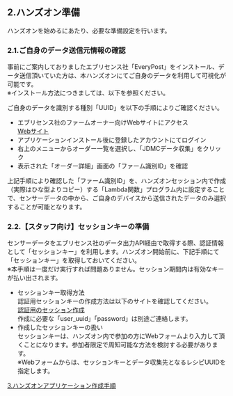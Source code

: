 ## 2.ハンズオン準備

ハンズオンを始めるにあたり、必要な準備設定を行います。

### 2.1.ご自身のデータ送信元情報の確認

事前にご案内しておりましたエブリセンス社「EveryPost」をインストール、データ送信頂いていた方は、本ハンズオンにてご自身のデータを利用して可視化が可能です。  
※インストール方法につきましては、以下を参照ください。

ご自身のデータを識別する種別「UUID」を以下の手順によりご確認ください。

* エブリセンス社のファームオーナー向けWebサイトにアクセス  
[Webサイト](https://service.every-sense.com/ja/farm_owners/entrance)
* アプリケーションインストール後に登録したアカウントにてログイン
* 右上のメニューからオーダー一覧を選択し、「JDMCデータ収集」をクリック
* 表示された「オーダー詳細」画面の「ファーム識別ID」を確認

上記手順により確認した「ファーム識別ID」を、ハンズオンセッション内で作成（実際はひな型よりコピー）する「Lambda関数」プログラム内に設定することで、センサーデータの中から、ご自身のデバイスから送信されたデータのみ選択することが可能となります。


### 2.2.【スタッフ向け】セッションキーの準備
センサーデータをエブリセンス社のデータ出力API経由で取得する際、認証情報として「セッションキー」を利用します。ハンズオン開始前に、下記手順にて「セッションキー」を取得しておいてください。  
※本手順は一度だけ実行すれば問題ありません。セッション期間内は有効なキーが払い出されます。  

* セッションキー取得方法  
認証用セッションキーの作成方法は以下のサイトを確認してください。  
[認証用のセッション作成](http://dev.every-sense.com/#/lang/ja/session?id=%E8%AA%8D%E8%A8%BC%E7%94%A8%E3%81%AE%E3%82%BB%E3%83%83%E3%82%B7%E3%83%A7%E3%83%B3%E4%BD%9C%E6%88%90)  
作成に必要な「user_uuid」「password」は別途ご連絡します。
* 作成したセッションキーの扱い  
セッションキーは、ハンズオン内で参加の方にWebフォームより入力して頂くことになります。参加者限定で周知可能な方法を検討する必要があります。  
※Webフォームからは、セッションキーとデータ収集先となるレシピUUIDを指定します。

[3.ハンズオンアプリケーション作成手順](https://github.com/mimopa/jdmc-aws-handson/blob/master/docs/03.md#3%E3%83%8F%E3%83%B3%E3%82%BA%E3%82%AA%E3%83%B3%E3%82%A2%E3%83%97%E3%83%AA%E3%82%B1%E3%83%BC%E3%82%B7%E3%83%A7%E3%83%B3%E4%BD%9C%E6%88%90%E6%89%8B%E9%A0%86)